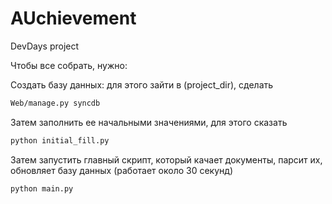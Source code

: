 AUchievement
============

DevDays project

Чтобы все собрать, нужно:

Создать базу данных: для этого зайти в (project_dir), сделать 
```bash
Web/manage.py syncdb
```

Затем заполнить ее начальными значениями, для этого сказать
```bash
python initial_fill.py
```

Затем запустить главный скрипт, который качает документы, парсит их, обновляет базу данных (работает около 30 секунд)

```bash
python main.py
```